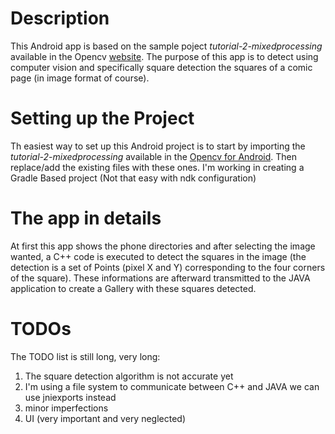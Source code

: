 # Description 
This Android app is based on the sample poject *tutorial-2-mixedprocessing* available in the Opencv [website](www.opencv.org).
The purpose of this app is to detect using computer vision and specifically square detection the squares of a comic page (in image format of course).

# Setting up the Project
Th easiest way to set up this Android project is to start by importing the *tutorial-2-mixedprocessing* available in the [Opencv for Android](http://sourceforge.net/projects/opencvlibrary/files/opencv-android/2.4.9/OpenCV-2.4.9-android-sdk.zip/download). Then replace/add the existing files with these ones. 
I'm working in creating a Gradle Based project (Not that easy with ndk configuration)

# The app in details
At first this app shows the phone directories and after selecting the image wanted, a C++ code is executed to detect the squares in the image (the detection is a set of Points (pixel X and Y) corresponding to the four corners of the square). These informations are afterward transmitted to the JAVA application to create a Gallery with these squares detected.

# TODOs
The TODO list is still long, very long:

1. The square detection algorithm is not accurate yet
2. I'm using a file system to communicate between C++ and JAVA we can use jniexports instead
3. minor imperfections
4. UI (very important and very neglected)
